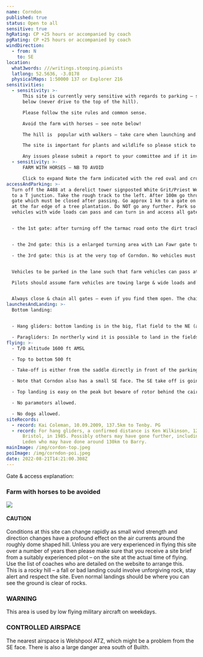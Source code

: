```yaml
---
name: Corndon
published: true
status: Open to all
sensitive: true
hgRating: CP +25 hours or accompanied by coach
pgRating: CP +25 hours or accompanied by coach
windDirection:
  - from: N
    to: SE
location:
  what3words: ///writings.stooping.pianists
  latlong: 52.5636, -3.0178
  physicalMaps: 1:50000 137 or Explorer 216
sensitivities:
  - sensitivity: >-
      This site is currently very sensitive with regards to parking – see notes
      below (never drive to the top of the hill).

      Please follow the site rules and common sense.

      Avoid the farm with horses – see note below!

      The hill is  popular with walkers – take care when launching and top landing!

      The site is important for plants and wildlife so please stick to existing tracks whenever possible when walking!

      Any issues please submit a report to your committee and if it involves anyone at the site please remain polite, try to ease any tension and if possible ask for contact details.
  - sensitivity: >-
      FARM WITH HORSES – NB TO AVOID

      Click to expand Note the farm indicated with the red oval and cross, in the photograph on the right. DO NOT overfly this farm or the surrounding fields. It is used to breed highly expensive, very nervous, race horses, which are apparently easily scared by things flying above. Causing damage to one of these horses would be very expensive indeed.
accessAndParking: >-
  Turn off the A488 at a derelict tower signposted White Grit/Priest Weston 2 km
  to a T junction. Take the rough track to the left. After 100m go through a
  gate which must be closed after passing. Go approx 1 km to a gate on the left
  at the far edge of a tree plantation. Do NOT go any further. Park so farm
  vehicles with wide loads can pass and can turn in and access all gates.


  - the 1st gate: after turning off the tarmac road onto the dirt track, pilots can park well to the right side of this track before the 1st gate. \


  - the 2nd gate: this is a enlarged turning area with Lan Fawr gate to the right and Corndon to the left. A few cars can park here but tractors with long trailers use the area as a turning circle to get into the gates so be very sure you are well out of the way. If it already has cars, please go back down to park on the lower track. DO NOT GO THROUGH THESE 2ND GATES WITH A VEHICLE.\

  - the 3rd gate: this is at the very top of Corndon. No vehicles must drive up to this gate – it really could jeopodise our use of the site.


  Vehicles to be parked in the lane such that farm vehicles can pass at all times. Park well over and not close to gates!\

  Pilots should assume farm vehicles are towing large & wide loads and must be able to both pass & to “turn in” to gated accesses, which must not be obstructed.


  Always close & chain all gates – even if you find them open. The chain is important otherwise sheep will work a closed gate till they get through!
launchesAndLanding: >-
  Bottom landing:


  - Hang gliders: bottom landing is in the big, flat field to the NE (alongside the access road) BUT approach is over power lines (which have claimed victims) after a long glide, often into wind and alternatives are for skilled pilots only! The only access is via a gate at the western end. From the SE face there is no official bottom landing. Top landing is easy behind the barbed wire.

  - Paragliders: In northerly wind it is possible to land in the fields on the right side after the first gate on the track up. You can also land in the field on the left but this is smaller and trickier.  In an east wind, it is preferable to slope land (although watch out for lots of rocks strewn along the slope), or land in the large brown scrub area immediately under the hill. Do NOT walk out through the farm or ask a friend to collect you. You must walk back up the front of the hill. In south-east wind there is no official bottom landing. You must top land or slope land at the foot of the hill and walk back up.
flying: >-
  - T/O altitude 1600 ft AMSL

  - Top to bottom 500 ft

  - Take-off is either from the saddle directly in front of the parking area (easterly only) or from the peak in N or NE.

  - Note that Corndon also has a small SE face. The SE take off is going right along the path by the top gate. Please use the stile where there is no barbed wire to lift your glider across.

  - Top landing is easy on the peak but beware of rotor behind the cairn. Landing in the parking field is possible but subject to strong wind gradient and some rotor in certain directions. Take advice beforehand.

  - No paramotors allowed.

  - No dogs allowed.
siteRecords:
  - record: Kai Coleman, 10.09.2009, 137.5km to Tenby. PG
  - record: For hang gliders, a confirmed distance is Ken Wilkinson, 122km to
      Bristol, in 1985. Possibly others may have gone further, including Judy
      Leden who may have done around 130km to Barry.
mainImage: /img/cordon-top.jpeg
poiImage: /img/corndon-poi.jpeg
date: 2022-08-21T14:21:00.308Z
---
```

Gate & access explanation:



### Farm with horses to be avoided

![](/img/corndon_horses.jpeg)

#### CAUTION

Conditions at this site can change rapidly as small wind strength and direction changes have a profound effect on the air currents around the roughly dome shaped hill. Unless you are very experienced in flying this site over a number of years then please make sure that you receive a site brief from a suitably experienced pilot – on the site at the actual time of flying. Use the list of coaches who are detailed on the website to arrange this.\
This is a rocky hill – a fall or bad landing could involve unforgiving rock, stay alert and respect the site. Even normal landings should be where you can see the ground is clear of rocks.

### WARNING

This area is used by low flying military aircraft on weekdays.

### CONTROLLED AIRSPACE

The nearest airspace is Welshpool ATZ, which might be a problem from the SE face. There is also a large danger area south of Builth.
